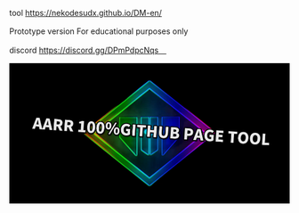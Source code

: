 tool
https://nekodesudx.github.io/DM-en/


Prototype version
For educational purposes only　


discord https://discord.gg/DPmPdpcNqs　

![image](https://github.com/NEKODESUDX/aarr-tool-ja/blob/main/N3RdRlpkBSYmRZR1732367400_1732367499.png)
